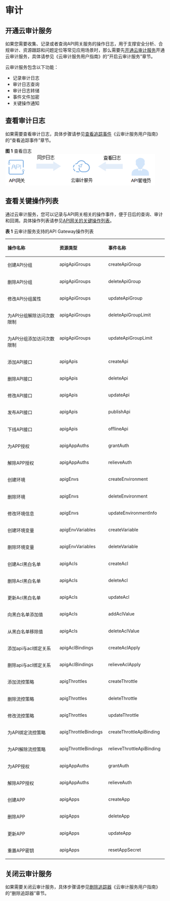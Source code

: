 # 审计<a name="apig-zh-ug-180307058"></a>

## 开通云审计服务<a name="section5818187122016"></a>

如果您需要收集、记录或者查询API网关服务的操作日志，用于支撑安全分析、合规审计、资源跟踪和问题定位等常见应用场景时，那么需要先[开通云审计服务](https://support.huaweicloud.com/qs-cts/cts_02_0001.html)开通云审计服务，具体请参见《云审计服务用户指南》的“开启云审计服务”章节。

云审计服务包含以下功能：

-   记录审计日志
-   审计日志查询
-   审计日志转储
-   事件文件加密
-   关键操作通知

## 查看审计日志<a name="section692621242111"></a>

如果需要查看审计日志，具体步骤请参见[查看追踪事件](https://support.huaweicloud.com/qs-cts/cts_02_0002.html)《云审计服务用户指南》的“查看追踪事件”章节。

**图 1**  查看日志<a name="fig15723104472"></a>  
![](figures/查看日志.png "查看日志")

## 查看关键操作列表<a name="section4811165463115"></a>

通过云审计服务，您可以记录与API网关相关的操作事件，便于日后的查询、审计和回溯。具体操作列表请参见[API网关的关键操作列表](https://support.huaweicloud.com/usermanual-cts/cts_03_0072.html)。

**表 1**  云审计服务支持的API Gateway操作列表

<a name="table1985101212525"></a>
<table><thead align="left"><tr id="row20853123520"><th class="cellrowborder" valign="top" width="32.65%" id="mcps1.2.4.1.1"><p id="p128541295211"><a name="p128541295211"></a><a name="p128541295211"></a>操作名称</p>
</th>
<th class="cellrowborder" valign="top" width="30.59%" id="mcps1.2.4.1.2"><p id="p28541215217"><a name="p28541215217"></a><a name="p28541215217"></a>资源类型</p>
</th>
<th class="cellrowborder" valign="top" width="36.76%" id="mcps1.2.4.1.3"><p id="p285712195211"><a name="p285712195211"></a><a name="p285712195211"></a>事件名称</p>
</th>
</tr>
</thead>
<tbody><tr id="row78541265219"><td class="cellrowborder" valign="top" width="32.65%" headers="mcps1.2.4.1.1 "><p id="p385141295212"><a name="p385141295212"></a><a name="p385141295212"></a>创建API分组</p>
</td>
<td class="cellrowborder" valign="top" width="30.59%" headers="mcps1.2.4.1.2 "><p id="p6851912145212"><a name="p6851912145212"></a><a name="p6851912145212"></a>apigApiGroups</p>
</td>
<td class="cellrowborder" valign="top" width="36.76%" headers="mcps1.2.4.1.3 "><p id="p178519125529"><a name="p178519125529"></a><a name="p178519125529"></a>createApiGroup</p>
</td>
</tr>
<tr id="row7851012175213"><td class="cellrowborder" valign="top" width="32.65%" headers="mcps1.2.4.1.1 "><p id="p885101215215"><a name="p885101215215"></a><a name="p885101215215"></a>删除API分组</p>
</td>
<td class="cellrowborder" valign="top" width="30.59%" headers="mcps1.2.4.1.2 "><p id="p1185161214521"><a name="p1185161214521"></a><a name="p1185161214521"></a>apigApiGroups</p>
</td>
<td class="cellrowborder" valign="top" width="36.76%" headers="mcps1.2.4.1.3 "><p id="p178571220529"><a name="p178571220529"></a><a name="p178571220529"></a>deleteApiGroup</p>
</td>
</tr>
<tr id="row1985812205218"><td class="cellrowborder" valign="top" width="32.65%" headers="mcps1.2.4.1.1 "><p id="p08531212528"><a name="p08531212528"></a><a name="p08531212528"></a>修改API分组属性</p>
</td>
<td class="cellrowborder" valign="top" width="30.59%" headers="mcps1.2.4.1.2 "><p id="p6851812205211"><a name="p6851812205211"></a><a name="p6851812205211"></a>apigApiGroups</p>
</td>
<td class="cellrowborder" valign="top" width="36.76%" headers="mcps1.2.4.1.3 "><p id="p585191265220"><a name="p585191265220"></a><a name="p585191265220"></a>updateApiGroup</p>
</td>
</tr>
<tr id="row1867124527"><td class="cellrowborder" valign="top" width="32.65%" headers="mcps1.2.4.1.1 "><p id="p1586912135215"><a name="p1586912135215"></a><a name="p1586912135215"></a>为API分组解除访问次数限制</p>
</td>
<td class="cellrowborder" valign="top" width="30.59%" headers="mcps1.2.4.1.2 "><p id="p1186712205216"><a name="p1186712205216"></a><a name="p1186712205216"></a>apigApiGroups</p>
</td>
<td class="cellrowborder" valign="top" width="36.76%" headers="mcps1.2.4.1.3 "><p id="p2086812135213"><a name="p2086812135213"></a><a name="p2086812135213"></a>deleteApiGroupLimit</p>
</td>
</tr>
<tr id="row11861512195213"><td class="cellrowborder" valign="top" width="32.65%" headers="mcps1.2.4.1.1 "><p id="p386212185211"><a name="p386212185211"></a><a name="p386212185211"></a>为API分组添加访问次数限制</p>
</td>
<td class="cellrowborder" valign="top" width="30.59%" headers="mcps1.2.4.1.2 "><p id="p1686212145211"><a name="p1686212145211"></a><a name="p1686212145211"></a>apigApiGroups</p>
</td>
<td class="cellrowborder" valign="top" width="36.76%" headers="mcps1.2.4.1.3 "><p id="p48611214526"><a name="p48611214526"></a><a name="p48611214526"></a>updateApiGroupLimit</p>
</td>
</tr>
<tr id="row14861012165212"><td class="cellrowborder" valign="top" width="32.65%" headers="mcps1.2.4.1.1 "><p id="p58691214525"><a name="p58691214525"></a><a name="p58691214525"></a>添加API接口</p>
</td>
<td class="cellrowborder" valign="top" width="30.59%" headers="mcps1.2.4.1.2 "><p id="p08661214524"><a name="p08661214524"></a><a name="p08661214524"></a>apigApis</p>
</td>
<td class="cellrowborder" valign="top" width="36.76%" headers="mcps1.2.4.1.3 "><p id="p5862122522"><a name="p5862122522"></a><a name="p5862122522"></a>createApi</p>
</td>
</tr>
<tr id="row17861812165211"><td class="cellrowborder" valign="top" width="32.65%" headers="mcps1.2.4.1.1 "><p id="p1086191216521"><a name="p1086191216521"></a><a name="p1086191216521"></a>删除API接口</p>
</td>
<td class="cellrowborder" valign="top" width="30.59%" headers="mcps1.2.4.1.2 "><p id="p20861512145220"><a name="p20861512145220"></a><a name="p20861512145220"></a>apigApis</p>
</td>
<td class="cellrowborder" valign="top" width="36.76%" headers="mcps1.2.4.1.3 "><p id="p386131211529"><a name="p386131211529"></a><a name="p386131211529"></a>deleteApi</p>
</td>
</tr>
<tr id="row148611255216"><td class="cellrowborder" valign="top" width="32.65%" headers="mcps1.2.4.1.1 "><p id="p148671255219"><a name="p148671255219"></a><a name="p148671255219"></a>修改API接口</p>
</td>
<td class="cellrowborder" valign="top" width="30.59%" headers="mcps1.2.4.1.2 "><p id="p15862012205210"><a name="p15862012205210"></a><a name="p15862012205210"></a>apigApis</p>
</td>
<td class="cellrowborder" valign="top" width="36.76%" headers="mcps1.2.4.1.3 "><p id="p1886111255219"><a name="p1886111255219"></a><a name="p1886111255219"></a>updateApi</p>
</td>
</tr>
<tr id="row186191285214"><td class="cellrowborder" valign="top" width="32.65%" headers="mcps1.2.4.1.1 "><p id="p6868125520"><a name="p6868125520"></a><a name="p6868125520"></a>发布API接口</p>
</td>
<td class="cellrowborder" valign="top" width="30.59%" headers="mcps1.2.4.1.2 "><p id="p128612122526"><a name="p128612122526"></a><a name="p128612122526"></a>apigApis</p>
</td>
<td class="cellrowborder" valign="top" width="36.76%" headers="mcps1.2.4.1.3 "><p id="p158612125525"><a name="p158612125525"></a><a name="p158612125525"></a>publishApi</p>
</td>
</tr>
<tr id="row208617121524"><td class="cellrowborder" valign="top" width="32.65%" headers="mcps1.2.4.1.1 "><p id="p188651265212"><a name="p188651265212"></a><a name="p188651265212"></a>下线API接口</p>
</td>
<td class="cellrowborder" valign="top" width="30.59%" headers="mcps1.2.4.1.2 "><p id="p12861512155212"><a name="p12861512155212"></a><a name="p12861512155212"></a>apigApis</p>
</td>
<td class="cellrowborder" valign="top" width="36.76%" headers="mcps1.2.4.1.3 "><p id="p108712121527"><a name="p108712121527"></a><a name="p108712121527"></a>offlineApi</p>
</td>
</tr>
<tr id="row1087161275217"><td class="cellrowborder" valign="top" width="32.65%" headers="mcps1.2.4.1.1 "><p id="p1087171216521"><a name="p1087171216521"></a><a name="p1087171216521"></a>为APP授权</p>
</td>
<td class="cellrowborder" valign="top" width="30.59%" headers="mcps1.2.4.1.2 "><p id="p787112185218"><a name="p787112185218"></a><a name="p787112185218"></a>apigAppAuths</p>
</td>
<td class="cellrowborder" valign="top" width="36.76%" headers="mcps1.2.4.1.3 "><p id="p17876128529"><a name="p17876128529"></a><a name="p17876128529"></a>grantAuth</p>
</td>
</tr>
<tr id="row587141285212"><td class="cellrowborder" valign="top" width="32.65%" headers="mcps1.2.4.1.1 "><p id="p17872122526"><a name="p17872122526"></a><a name="p17872122526"></a>解除APP授权</p>
</td>
<td class="cellrowborder" valign="top" width="30.59%" headers="mcps1.2.4.1.2 "><p id="p1387812185213"><a name="p1387812185213"></a><a name="p1387812185213"></a>apigAppAuths</p>
</td>
<td class="cellrowborder" valign="top" width="36.76%" headers="mcps1.2.4.1.3 "><p id="p178718120522"><a name="p178718120522"></a><a name="p178718120522"></a>relieveAuth</p>
</td>
</tr>
<tr id="row1887181215210"><td class="cellrowborder" valign="top" width="32.65%" headers="mcps1.2.4.1.1 "><p id="p387512115218"><a name="p387512115218"></a><a name="p387512115218"></a>创建环境</p>
</td>
<td class="cellrowborder" valign="top" width="30.59%" headers="mcps1.2.4.1.2 "><p id="p1887141215212"><a name="p1887141215212"></a><a name="p1887141215212"></a>apigEnvs</p>
</td>
<td class="cellrowborder" valign="top" width="36.76%" headers="mcps1.2.4.1.3 "><p id="p1187171213525"><a name="p1187171213525"></a><a name="p1187171213525"></a>createEnvironment</p>
</td>
</tr>
<tr id="row587151235212"><td class="cellrowborder" valign="top" width="32.65%" headers="mcps1.2.4.1.1 "><p id="p987191245217"><a name="p987191245217"></a><a name="p987191245217"></a>删除环境</p>
</td>
<td class="cellrowborder" valign="top" width="30.59%" headers="mcps1.2.4.1.2 "><p id="p187512205215"><a name="p187512205215"></a><a name="p187512205215"></a>apigEnvs</p>
</td>
<td class="cellrowborder" valign="top" width="36.76%" headers="mcps1.2.4.1.3 "><p id="p28741245212"><a name="p28741245212"></a><a name="p28741245212"></a>deleteEnvironment</p>
</td>
</tr>
<tr id="row38712125523"><td class="cellrowborder" valign="top" width="32.65%" headers="mcps1.2.4.1.1 "><p id="p78710126526"><a name="p78710126526"></a><a name="p78710126526"></a>修改环境信息</p>
</td>
<td class="cellrowborder" valign="top" width="30.59%" headers="mcps1.2.4.1.2 "><p id="p1187101275220"><a name="p1187101275220"></a><a name="p1187101275220"></a>apigEnvs</p>
</td>
<td class="cellrowborder" valign="top" width="36.76%" headers="mcps1.2.4.1.3 "><p id="p4871312125211"><a name="p4871312125211"></a><a name="p4871312125211"></a>updateEnvironmentInfo</p>
</td>
</tr>
<tr id="row387181217529"><td class="cellrowborder" valign="top" width="32.65%" headers="mcps1.2.4.1.1 "><p id="p198781235213"><a name="p198781235213"></a><a name="p198781235213"></a>创建环境变量</p>
</td>
<td class="cellrowborder" valign="top" width="30.59%" headers="mcps1.2.4.1.2 "><p id="p1887201211527"><a name="p1887201211527"></a><a name="p1887201211527"></a>apigEnvVariables</p>
</td>
<td class="cellrowborder" valign="top" width="36.76%" headers="mcps1.2.4.1.3 "><p id="p2087712175219"><a name="p2087712175219"></a><a name="p2087712175219"></a>createVariable</p>
</td>
</tr>
<tr id="row388141215527"><td class="cellrowborder" valign="top" width="32.65%" headers="mcps1.2.4.1.1 "><p id="p0881127526"><a name="p0881127526"></a><a name="p0881127526"></a>删除环境变量</p>
</td>
<td class="cellrowborder" valign="top" width="30.59%" headers="mcps1.2.4.1.2 "><p id="p14882122520"><a name="p14882122520"></a><a name="p14882122520"></a>apigEnvVariables</p>
</td>
<td class="cellrowborder" valign="top" width="36.76%" headers="mcps1.2.4.1.3 "><p id="p28817120527"><a name="p28817120527"></a><a name="p28817120527"></a>deleteVariable</p>
</td>
</tr>
<tr id="row12884125528"><td class="cellrowborder" valign="top" width="32.65%" headers="mcps1.2.4.1.1 "><p id="p19885123525"><a name="p19885123525"></a><a name="p19885123525"></a>创建Acl黑白名单</p>
</td>
<td class="cellrowborder" valign="top" width="30.59%" headers="mcps1.2.4.1.2 "><p id="p588812105216"><a name="p588812105216"></a><a name="p588812105216"></a>apigAcls</p>
</td>
<td class="cellrowborder" valign="top" width="36.76%" headers="mcps1.2.4.1.3 "><p id="p18881612155212"><a name="p18881612155212"></a><a name="p18881612155212"></a>createAcl</p>
</td>
</tr>
<tr id="row888201285219"><td class="cellrowborder" valign="top" width="32.65%" headers="mcps1.2.4.1.1 "><p id="p108831215219"><a name="p108831215219"></a><a name="p108831215219"></a>删除Acl黑白名单</p>
</td>
<td class="cellrowborder" valign="top" width="30.59%" headers="mcps1.2.4.1.2 "><p id="p8881120523"><a name="p8881120523"></a><a name="p8881120523"></a>apigAcls</p>
</td>
<td class="cellrowborder" valign="top" width="36.76%" headers="mcps1.2.4.1.3 "><p id="p288111210523"><a name="p288111210523"></a><a name="p288111210523"></a>deleteAcl</p>
</td>
</tr>
<tr id="row0881312125215"><td class="cellrowborder" valign="top" width="32.65%" headers="mcps1.2.4.1.1 "><p id="p28819123521"><a name="p28819123521"></a><a name="p28819123521"></a>更新Acl黑白名单</p>
</td>
<td class="cellrowborder" valign="top" width="30.59%" headers="mcps1.2.4.1.2 "><p id="p128810127521"><a name="p128810127521"></a><a name="p128810127521"></a>apigAcls</p>
</td>
<td class="cellrowborder" valign="top" width="36.76%" headers="mcps1.2.4.1.3 "><p id="p188881213521"><a name="p188881213521"></a><a name="p188881213521"></a>updateAcl</p>
</td>
</tr>
<tr id="row1588712105210"><td class="cellrowborder" valign="top" width="32.65%" headers="mcps1.2.4.1.1 "><p id="p17898122523"><a name="p17898122523"></a><a name="p17898122523"></a>向黑白名单添加值</p>
</td>
<td class="cellrowborder" valign="top" width="30.59%" headers="mcps1.2.4.1.2 "><p id="p48991295211"><a name="p48991295211"></a><a name="p48991295211"></a>apigAcls</p>
</td>
<td class="cellrowborder" valign="top" width="36.76%" headers="mcps1.2.4.1.3 "><p id="p3891412195211"><a name="p3891412195211"></a><a name="p3891412195211"></a>addAclValue</p>
</td>
</tr>
<tr id="row1089191218529"><td class="cellrowborder" valign="top" width="32.65%" headers="mcps1.2.4.1.1 "><p id="p1189191255212"><a name="p1189191255212"></a><a name="p1189191255212"></a>从黑白名单移除值</p>
</td>
<td class="cellrowborder" valign="top" width="30.59%" headers="mcps1.2.4.1.2 "><p id="p38971245210"><a name="p38971245210"></a><a name="p38971245210"></a>apigAcls</p>
</td>
<td class="cellrowborder" valign="top" width="36.76%" headers="mcps1.2.4.1.3 "><p id="p9899124521"><a name="p9899124521"></a><a name="p9899124521"></a>deleteAclValue</p>
</td>
</tr>
<tr id="row128971210523"><td class="cellrowborder" valign="top" width="32.65%" headers="mcps1.2.4.1.1 "><p id="p1189912195216"><a name="p1189912195216"></a><a name="p1189912195216"></a>添加api与acl绑定关系</p>
</td>
<td class="cellrowborder" valign="top" width="30.59%" headers="mcps1.2.4.1.2 "><p id="p389812145210"><a name="p389812145210"></a><a name="p389812145210"></a>apigAclBindings</p>
</td>
<td class="cellrowborder" valign="top" width="36.76%" headers="mcps1.2.4.1.3 "><p id="p28951212523"><a name="p28951212523"></a><a name="p28951212523"></a>createAclApply</p>
</td>
</tr>
<tr id="row589181275217"><td class="cellrowborder" valign="top" width="32.65%" headers="mcps1.2.4.1.1 "><p id="p198951213529"><a name="p198951213529"></a><a name="p198951213529"></a>删除api与acl绑定关系</p>
</td>
<td class="cellrowborder" valign="top" width="30.59%" headers="mcps1.2.4.1.2 "><p id="p4902012125210"><a name="p4902012125210"></a><a name="p4902012125210"></a>apigAclBindings</p>
</td>
<td class="cellrowborder" valign="top" width="36.76%" headers="mcps1.2.4.1.3 "><p id="p29014124524"><a name="p29014124524"></a><a name="p29014124524"></a>relieveAclApply</p>
</td>
</tr>
<tr id="row1190151235215"><td class="cellrowborder" valign="top" width="32.65%" headers="mcps1.2.4.1.1 "><p id="p1190112175219"><a name="p1190112175219"></a><a name="p1190112175219"></a>添加流控策略</p>
</td>
<td class="cellrowborder" valign="top" width="30.59%" headers="mcps1.2.4.1.2 "><p id="p2901712175215"><a name="p2901712175215"></a><a name="p2901712175215"></a>apigThrottles</p>
</td>
<td class="cellrowborder" valign="top" width="36.76%" headers="mcps1.2.4.1.3 "><p id="p169018129527"><a name="p169018129527"></a><a name="p169018129527"></a>createThrottle</p>
</td>
</tr>
<tr id="row1890512145217"><td class="cellrowborder" valign="top" width="32.65%" headers="mcps1.2.4.1.1 "><p id="p159018127521"><a name="p159018127521"></a><a name="p159018127521"></a>删除流控策略</p>
</td>
<td class="cellrowborder" valign="top" width="30.59%" headers="mcps1.2.4.1.2 "><p id="p490012105215"><a name="p490012105215"></a><a name="p490012105215"></a>apigThrottles</p>
</td>
<td class="cellrowborder" valign="top" width="36.76%" headers="mcps1.2.4.1.3 "><p id="p79010122525"><a name="p79010122525"></a><a name="p79010122525"></a>deleteThrottle</p>
</td>
</tr>
<tr id="row99014125527"><td class="cellrowborder" valign="top" width="32.65%" headers="mcps1.2.4.1.1 "><p id="p890212195216"><a name="p890212195216"></a><a name="p890212195216"></a>修改流控策略</p>
</td>
<td class="cellrowborder" valign="top" width="30.59%" headers="mcps1.2.4.1.2 "><p id="p390912105219"><a name="p390912105219"></a><a name="p390912105219"></a>apigThrottles</p>
</td>
<td class="cellrowborder" valign="top" width="36.76%" headers="mcps1.2.4.1.3 "><p id="p1290151215528"><a name="p1290151215528"></a><a name="p1290151215528"></a>updateThrottle</p>
</td>
</tr>
<tr id="row129031216521"><td class="cellrowborder" valign="top" width="32.65%" headers="mcps1.2.4.1.1 "><p id="p490181275213"><a name="p490181275213"></a><a name="p490181275213"></a>为API绑定流控策略</p>
</td>
<td class="cellrowborder" valign="top" width="30.59%" headers="mcps1.2.4.1.2 "><p id="p690112115215"><a name="p690112115215"></a><a name="p690112115215"></a>apigThrottleBindings</p>
</td>
<td class="cellrowborder" valign="top" width="36.76%" headers="mcps1.2.4.1.3 "><p id="p890141213525"><a name="p890141213525"></a><a name="p890141213525"></a>createThrottleApiBinding</p>
</td>
</tr>
<tr id="row590121275217"><td class="cellrowborder" valign="top" width="32.65%" headers="mcps1.2.4.1.1 "><p id="p1290121211527"><a name="p1290121211527"></a><a name="p1290121211527"></a>为API解除流控策略</p>
</td>
<td class="cellrowborder" valign="top" width="30.59%" headers="mcps1.2.4.1.2 "><p id="p390141245220"><a name="p390141245220"></a><a name="p390141245220"></a>apigThrottleBindings</p>
</td>
<td class="cellrowborder" valign="top" width="36.76%" headers="mcps1.2.4.1.3 "><p id="p590212195219"><a name="p590212195219"></a><a name="p590212195219"></a>relieveThrottleApiBinding</p>
</td>
</tr>
<tr id="row17826163915520"><td class="cellrowborder" valign="top" width="32.65%" headers="mcps1.2.4.1.1 "><p id="p63611351125218"><a name="p63611351125218"></a><a name="p63611351125218"></a>为APP授权</p>
</td>
<td class="cellrowborder" valign="top" width="30.59%" headers="mcps1.2.4.1.2 "><p id="p103614518529"><a name="p103614518529"></a><a name="p103614518529"></a>apigAppAuths</p>
</td>
<td class="cellrowborder" valign="top" width="36.76%" headers="mcps1.2.4.1.3 "><p id="p83611351145211"><a name="p83611351145211"></a><a name="p83611351145211"></a>grantAuth</p>
</td>
</tr>
<tr id="row189601841125213"><td class="cellrowborder" valign="top" width="32.65%" headers="mcps1.2.4.1.1 "><p id="p14361185115211"><a name="p14361185115211"></a><a name="p14361185115211"></a>解除APP授权</p>
</td>
<td class="cellrowborder" valign="top" width="30.59%" headers="mcps1.2.4.1.2 "><p id="p436195125219"><a name="p436195125219"></a><a name="p436195125219"></a>apigAppAuths</p>
</td>
<td class="cellrowborder" valign="top" width="36.76%" headers="mcps1.2.4.1.3 "><p id="p836111512524"><a name="p836111512524"></a><a name="p836111512524"></a>relieveAuth</p>
</td>
</tr>
<tr id="row11894194365213"><td class="cellrowborder" valign="top" width="32.65%" headers="mcps1.2.4.1.1 "><p id="p1536111518521"><a name="p1536111518521"></a><a name="p1536111518521"></a>创建APP</p>
</td>
<td class="cellrowborder" valign="top" width="30.59%" headers="mcps1.2.4.1.2 "><p id="p193610511527"><a name="p193610511527"></a><a name="p193610511527"></a>apigApps</p>
</td>
<td class="cellrowborder" valign="top" width="36.76%" headers="mcps1.2.4.1.3 "><p id="p10361851185210"><a name="p10361851185210"></a><a name="p10361851185210"></a>createApp</p>
</td>
</tr>
<tr id="row38356476529"><td class="cellrowborder" valign="top" width="32.65%" headers="mcps1.2.4.1.1 "><p id="p143611551135213"><a name="p143611551135213"></a><a name="p143611551135213"></a>删除APP</p>
</td>
<td class="cellrowborder" valign="top" width="30.59%" headers="mcps1.2.4.1.2 "><p id="p10361175114526"><a name="p10361175114526"></a><a name="p10361175114526"></a>apigApps</p>
</td>
<td class="cellrowborder" valign="top" width="36.76%" headers="mcps1.2.4.1.3 "><p id="p1736135115520"><a name="p1736135115520"></a><a name="p1736135115520"></a>deleteApp</p>
</td>
</tr>
<tr id="row11810174510526"><td class="cellrowborder" valign="top" width="32.65%" headers="mcps1.2.4.1.1 "><p id="p18361125185217"><a name="p18361125185217"></a><a name="p18361125185217"></a>更新APP</p>
</td>
<td class="cellrowborder" valign="top" width="30.59%" headers="mcps1.2.4.1.2 "><p id="p143621551165212"><a name="p143621551165212"></a><a name="p143621551165212"></a>apigApps</p>
</td>
<td class="cellrowborder" valign="top" width="36.76%" headers="mcps1.2.4.1.3 "><p id="p1036265112524"><a name="p1036265112524"></a><a name="p1036265112524"></a>updateApp</p>
</td>
</tr>
<tr id="row13317195011521"><td class="cellrowborder" valign="top" width="32.65%" headers="mcps1.2.4.1.1 "><p id="p5362751185214"><a name="p5362751185214"></a><a name="p5362751185214"></a>重置APP密钥</p>
</td>
<td class="cellrowborder" valign="top" width="30.59%" headers="mcps1.2.4.1.2 "><p id="p636215119524"><a name="p636215119524"></a><a name="p636215119524"></a>apigApps</p>
</td>
<td class="cellrowborder" valign="top" width="36.76%" headers="mcps1.2.4.1.3 "><p id="p1336219517529"><a name="p1336219517529"></a><a name="p1336219517529"></a>resetAppSecret</p>
</td>
</tr>
</tbody>
</table>

## 关闭云审计服务<a name="section1823164017202"></a>

如果需要关闭云审计服务，具体步骤请参见[删除追踪器](https://support.huaweicloud.com/usermanual-cts/cts_03_0004.html)《云审计服务用户指南》的“删除追踪器”章节。

